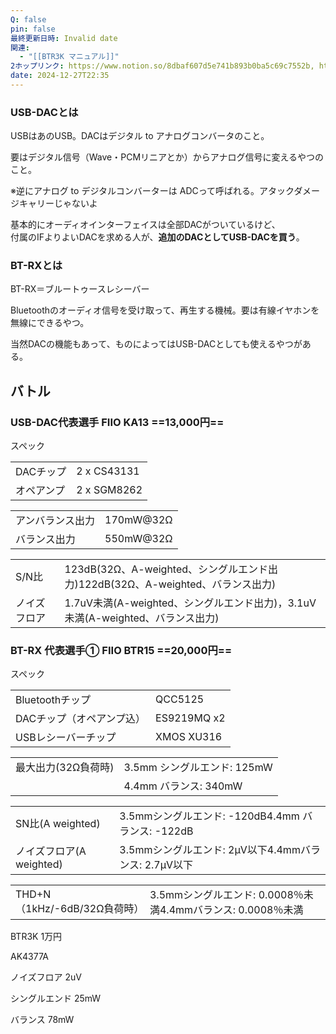 ```yaml
---
Q: false
pin: false
最終更新日時: Invalid date
関連:
  - "[[BTR3K マニュアル]]"
2ホップリンク: https://www.notion.so/8dbaf607d5e741b893b0ba5c69c7552b, https://www.notion.so/ed93704695a74c1fa257e37a68ac87c9
date: 2024-12-27T22:35
---
```

  

### USB-DACとは

USBはあのUSB。DACはデジタル to アナログコンバータのこと。

要はデジタル信号（Wave・PCMリニアとか）からアナログ信号に変えるやつのこと。

※逆にアナログ to デジタルコンバーターは ADCって呼ばれる。アタックダメージキャリーじゃないよ

基本的にオーディオインターフェイスは全部DACがついているけど、  
付属のIFよりよいDACを求める人が、**追加のDACとしてUSB-DACを買う**。

  

### BT-RXとは

BT-RX＝ブルートゥースレシーバー

Bluetoothのオーディオ信号を受け取って、再生する機械。要は有線イヤホンを無線にできるやつ。

当然DACの機能もあって、ものによってはUSB-DACとしても使えるやつがある。

  

  

## バトル

  

### USB-DAC代表選手 FIIO KA13 ==13,000円==

スペック

|   |   |
|---|---|
|DACチップ|2 x CS43131|
|オペアンプ|2 x SGM8262|

|   |   |
|---|---|
|アンバランス出力|170mW@32Ω|
|バランス出力|550mW@32Ω|

|   |   |
|---|---|
|S/N比|123dB(32Ω、A-weighted、シングルエンド出力)122dB(32Ω、A-weighted、バランス出力)|
|ノイズフロア|1.7uV未満(A-weighted、シングルエンド出力)，3.1uV未満(A-weighted、バランス出力)|

  

### BT-RX 代表選手① FIIO BTR15 ==20,000円==

スペック

|   |   |
|---|---|
|Bluetoothチップ|QCC5125|
|DACチップ（オペアンプ込）|ES9219MQ x2|
|USBレシーバーチップ|XMOS XU316|

|   |   |
|---|---|
|最大出力(32Ω負荷時)|3.5mm シングルエンド: 125mW|
||4.4mm バランス: 340mW|

|   |   |
|---|---|
|SN比(A weighted)|3.5mmシングルエンド: -120dB4.4mm バランス: -122dB|
|ノイズフロア(A weighted)|3.5mmシングルエンド: 2μV以下4.4mmバランス: 2.7μV以下|

|   |   |
|---|---|
|THD+N （1kHz/-6dB/32Ω負荷時）|3.5mmシングルエンド: 0.0008％未満4.4mmバランス: 0.0008％未満|

  

BTR3K 1万円

  

AK4377A

ノイズフロア 2uV

  

シングルエンド 25mW

バランス 78mW